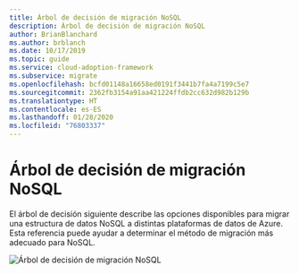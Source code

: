 ```yaml
---
title: Árbol de decisión de migración NoSQL
description: Árbol de decisión de migración NoSQL
author: BrianBlanchard
ms.author: brblanch
ms.date: 10/17/2019
ms.topic: guide
ms.service: cloud-adoption-framework
ms.subservice: migrate
ms.openlocfilehash: bcfd01148a16658ed0191f3441b7fa4a7199c5e7
ms.sourcegitcommit: 2362fb3154a91aa421224ffdb2cc632d982b129b
ms.translationtype: HT
ms.contentlocale: es-ES
ms.lasthandoff: 01/28/2020
ms.locfileid: "76803337"
---
```

# <a name="nosql-migration-decision-tree"></a>Árbol de decisión de migración NoSQL

El árbol de decisión siguiente describe las opciones disponibles para migrar una estructura de datos NoSQL a distintas plataformas de datos de Azure. Esta referencia puede ayudar a determinar el método de migración más adecuado para NoSQL.

![Árbol de decisión de migración NoSQL](../../_images/innovate/considerations/no-sql-decision-tree.png)
